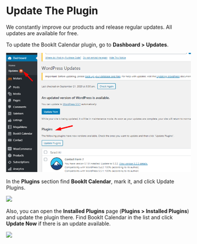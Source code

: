 # Update The Plugin

We constantly improve our products and release regular updates. All updates are available for free.

To update the BookIt Calendar plugin, go to **Dashboard > Updates**.

![](../.gitbook/assets/74.png)

In the **Plugins** section find **BookIt Calendar**, mark it, and click Update Plugins.

![](../.gitbook/assets/tg\_image\_572450038.jpeg)

Also, you can open the **Installed Plugins** page (**Plugins > Installed Plugins**) and update the plugin there. Find BookIt Calendar in the list and click **Update Now** if there is an update available.

![](../.gitbook/assets/tg\_image\_20812369.jpeg)
